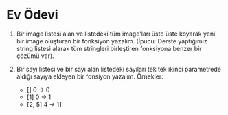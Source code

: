 # Ev Ödevi

1. Bir image listesi alan ve listedeki tüm image'ları üste üste koyarak yeni bir image oluşturan bir fonksiyon yazalım. (İpucu: Derste yaptığımız string listesi alarak tüm stringleri birleştiren fonksiyona benzer bir çözümü var).

2. Bir sayı listesi ve bir sayı alan listedeki sayıları tek tek ikinci parametrede aldığı sayıya ekleyen bir fonsiyon yazalım.
   Örnekler:
   - [] 0 -> 0
   - [1] 0 -> 1
   - [2, 5] 4 -> 11

